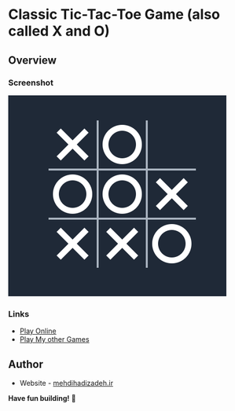 # Classic Tic-Tac-Toe Game (also called X and O)

## Overview

### Screenshot

![](assets/img/Tic-Tac-Toe-logo.PNG)

### Links

- [Play Online](https://mehdihadizadeh.github.io/Tic-Tac-Toe-Game)
- [Play My other Games](https://mehdihadizadeh.ir/#games)


## Author

- Website - [mehdihadizadeh.ir](https://mehdihadizadeh.ir/)

**Have fun building!** 🚀
